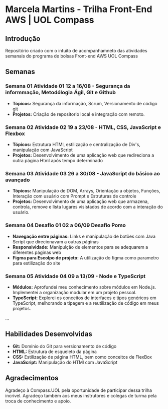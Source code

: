 # Marcela Martins - Trilha Front-End AWS | UOL Compass

## Introdução

Repositório criado com o intuito de acompanhamneto das atividades semanais do programa de bolsas Front-end AWS UOL Compass


## Semanas


### Semana 01 Atividade 01 12 a 16/08 - Segurança da informmação, Metodólogia Ágil, Git e Github
* **Tópicos:** Segurança da informação, Scrum, Versionamento de código git
* **Projetos:** Criação de repositorio local e integração com remoto.

### Semana 02 Atividade 02 19 a 23/08 - HTML, CSS, JavaScript e Flexbox
* **Tópicos:** Estrutura HTMl, estilização e centralização de Div's, manipulação com JavaScript
* **Projetos:** Desenvolvimento de uma aplicação web que redireciona a outra página Html após tempo determinado

### Semana 03 Atividade 03 26 a 30/08 - JavaScript do básico ao avançado
* **Tópicos:** Manipulação de DOM, Arrays, Orientação a objetos, Funções, Interação com usuário com Prompt e Estruturas de controle
* **Projetos:** Desenvolvimento de uma aplicação web que armazena, controla, remove e lista lugares visistados de acordo com a interação do usuário.

### Semana 04 Desafio 01 02 a 06/09 Desafio Pomo
* **Navegação entre páginas:** Links e manipulação de botões com Java Script que direcionavam a outras páginas
* **Responsividade:** Manipulção de elementos para se adequarem a diferentes páginas web
* **Figma para Escolpo de projeto:** A utilização do figma como parametro para estilização do site

### Semana 05 Atividade 04 09 a 13/09 - Node e TypeScript
* **Módulos:** Aprofundei meu conhecimento sobre módulos em Node.js. Implementei a organização modular em um projeto pessoal.
* **TypeScript:** Explorei os conceitos de interfaces e tipos genéricos em TypeScript, melhorando a tipagem e a reutilização de código em meus projetos.

...

## Habilidades Desenvolvidas

* **Git:** Domínio do Git para versionamento de código
* **HTML:** Estrutura de esqueleto da página
* **CSS:** Estilização de página HTML, bem como conceitos de FlexBox
* **JavaScript:** Manipulação do HTMl com JavaScript


## Agradecimentos

Agradeço à Compass.UOL pela oportunidade de participar dessa trilha incrível. Agradeço também aos meus instrutores e colegas de turma pela troca de conhecimento e apoio.

